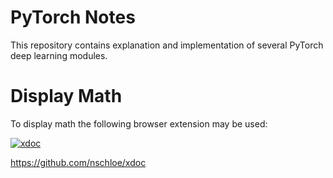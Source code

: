 # PyTorch Notes
This repository contains explanation and implementation of several PyTorch deep learning modules.

# Display Math
To display math the following browser extension may be used:

[![xdoc](https://img.shields.io/badge/Rendered%20with-xdoc-f2eecb?style=flat-square)](https://chrome.google.com/webstore/detail/xdoc/anidddebgkllnnnnjfkmjcaallemhjee)

 https://github.com/nschloe/xdoc
